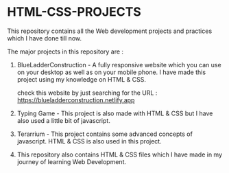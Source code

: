 # HTML-CSS-PROJECTS

This repository contains all the Web development projects and practices which I have done till now.

The major projects in this repository are :

1. BlueLadderConstruction - A fully responsive website which you can use on your desktop as well as on your mobile phone.
                            I have made this project using my knowledge on HTML & CSS.

    check this website by just searching for the URL : https://blueladderconstruction.netlify.app

2. Typing Game - This project is also made with HTML & CSS but I have also used a little bit of javascript.
3. Terarrium  - This project contains some advanced concepts of javascript. HTML & CSS is also used in this project.
4. This repository also contains HTML & CSS files which I have made in my journey of learning Web Development.

